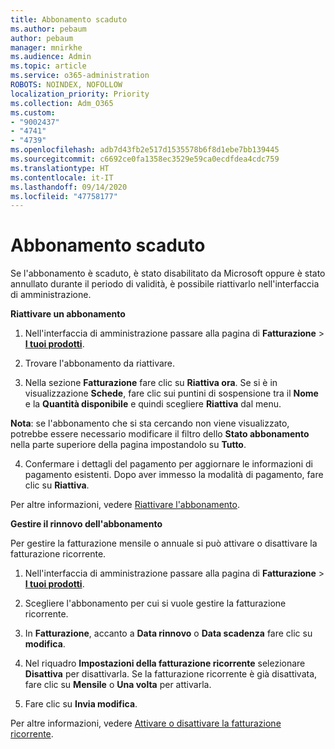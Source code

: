```yaml
---
title: Abbonamento scaduto
ms.author: pebaum
author: pebaum
manager: mnirkhe
ms.audience: Admin
ms.topic: article
ms.service: o365-administration
ROBOTS: NOINDEX, NOFOLLOW
localization_priority: Priority
ms.collection: Adm_O365
ms.custom:
- "9002437"
- "4741"
- "4739"
ms.openlocfilehash: adb7d43fb2e517d1535578b6f8d1ebe7bb139445
ms.sourcegitcommit: c6692ce0fa1358ec3529e59ca0ecdfdea4cdc759
ms.translationtype: HT
ms.contentlocale: it-IT
ms.lasthandoff: 09/14/2020
ms.locfileid: "47758177"
---
```

# <a name="subscription-expired"></a>Abbonamento scaduto

Se l'abbonamento è scaduto, è stato disabilitato da Microsoft oppure è stato annullato durante il periodo di validità, è possibile riattivarlo nell'interfaccia di amministrazione.

**Riattivare un abbonamento**

1. Nell'interfaccia di amministrazione passare alla pagina di **Fatturazione** > **[I tuoi prodotti](https://go.microsoft.com/fwlink/p/?linkid=842054)**.

2. Trovare l'abbonamento da riattivare.

3. Nella sezione **Fatturazione** fare clic su **Riattiva ora**. Se si è in visualizzazione **Schede**, fare clic sui puntini di sospensione tra il **Nome** e la **Quantità disponibile** e quindi scegliere **Riattiva** dal menu.

**Nota**: se l'abbonamento che si sta cercando non viene visualizzato, potrebbe essere necessario modificare il filtro dello **Stato abbonamento** nella parte superiore della pagina impostandolo su **Tutto**.

4. Confermare i dettagli del pagamento per aggiornare le informazioni di pagamento esistenti. Dopo aver immesso la modalità di pagamento, fare clic su **Riattiva**.

Per altre informazioni, vedere [Riattivare l'abbonamento](https://docs.microsoft.com/microsoft-365/commerce/subscriptions/reactivate-your-subscription).

**Gestire il rinnovo dell'abbonamento**

Per gestire la fatturazione mensile o annuale si può attivare o disattivare la fatturazione ricorrente.

1. Nell'interfaccia di amministrazione passare alla pagina di **Fatturazione** > **[I tuoi prodotti](https://go.microsoft.com/fwlink/p/?linkid=842054)**.

2. Scegliere l'abbonamento per cui si vuole gestire la fatturazione ricorrente.

3. In **Fatturazione**, accanto a **Data rinnovo** o **Data scadenza** fare clic su **modifica**.

4. Nel riquadro **Impostazioni della fatturazione ricorrente** selezionare **Disattiva** per disattivarla. Se la fatturazione ricorrente è già disattivata, fare clic su **Mensile** o **Una volta** per attivarla.

5. Fare clic su **Invia modifica**.

Per altre informazioni, vedere [Attivare o disattivare la fatturazione ricorrente](https://docs.microsoft.com/microsoft-365/commerce/subscriptions/renew-your-subscription#turn-recurring-billing-off-or-on).
